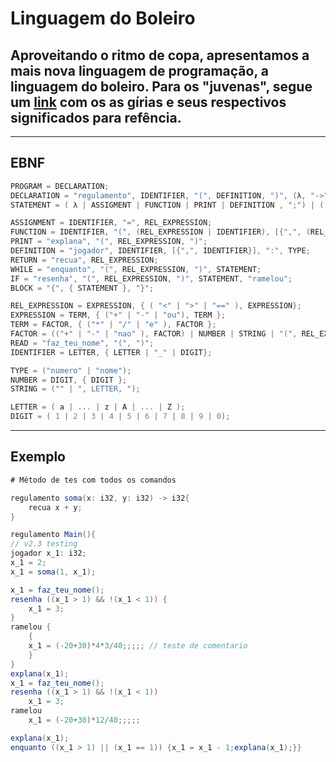 # Linguagem do Boleiro
## Aproveitando o ritmo de copa, apresentamos a mais nova linguagem de programação, a linguagem do boleiro. Para os "juvenas", segue um [link](https://www.torcedores.com/noticias/2016/06/19-expressoes-que-so-quem-e-muito-boleiro-entende) com os as gírias e seus respectivos significados para refência.
---
## EBNF
```C#
PROGRAM = DECLARATION;
DECLARATION = "regulamento", IDENTIFIER, "(", DEFINITION, ")", (λ, "->", TYPE), BLOCK;
STATEMENT = ( λ | ASSIGMENT | FUNCTION | PRINT | DEFINITION , ";") | ( RETURN | WHILE | IF | BLOCK) | ";";

ASSIGNMENT = IDENTIFIER, "=", REL_EXPRESSION;
FUNCTION = IDENTIFIER, "(", (REL_EXPRESSION | IDENTIFIER), [{",", (REL_EXPRESSION | IDENTIFIER)}], ")";
PRINT = "explana", "(", REL_EXPRESSION, ")";
DEFINITION = "jogador", IDENTIFIER, [{",", IDENTIFIER}], ":", TYPE;
RETURN = "recua", REL_EXPRESSION;
WHILE = "enquanto", "(", REL_EXPRESSION, ")", STATEMENT;
IF = "resenha", "(", REL_EXPRESSION, ")", STATEMENT, "ramelou";
BLOCK = "{", { STATEMENT }, "}";

REL_EXPRESSION = EXPRESSION, { ( "<" | ">" | "==" ), EXPRESSION};
EXPRESSION = TERM, { ("+" | "-" | "ou"), TERM };
TERM = FACTOR, { ("*" | "/" | "e" ), FACTOR };
FACTOR = (("+" | "-" | "nao" ), FACTOR) | NUMBER | STRING | "(", REL_EXPRESSION, ")" | IDENTIFIER | IDENTIFIER, "(", (REL_EXPRESSION | IDENTIFIER), [{",", (REL_EXPRESSION | IDENTIFIER)}], ")" | READ;
READ = "faz_teu_nome", "(", ")";
IDENTIFIER = LETTER, { LETTER | "_" | DIGIT};

TYPE = ("numero" | "nome");
NUMBER = DIGIT, { DIGIT };
STRING = ("" | ", LETTER, ");

LETTER = ( a | ... | z | A | ... | Z );
DIGIT = ( 1 | 2 | 3 | 4 | 5 | 6 | 7 | 8 | 9 | 0);
```
---
## Exemplo
```C#
# Método de tes com todos os comandos

regulamento soma(x: i32, y: i32) -> i32{
    recua x + y;
}

regulamento Main(){
// v2.3 testing
jogador x_1: i32;
x_1 = 2;
x_1 = soma(1, x_1);

x_1 = faz_teu_nome();
resenha ((x_1 > 1) && !(x_1 < 1)) {
    x_1 = 3;
}
ramelou {
    {
    x_1 = (-20+30)*4*3/40;;;;; // teste de comentario
    }
}
explana(x_1);
x_1 = faz_teu_nome();
resenha ((x_1 > 1) && !(x_1 < 1))
    x_1 = 3;
ramelou
    x_1 = (-20+30)*12/40;;;;;

explana(x_1);
enquanto ((x_1 > 1) || (x_1 == 1)) {x_1 = x_1 - 1;explana(x_1);}}
```